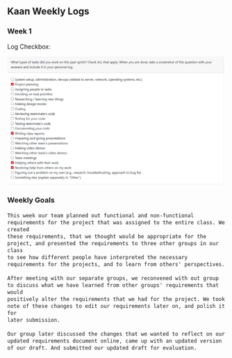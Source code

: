 ## Kaan Weekly Logs

### Week 1

Log Checkbox:

![week 3 log](imagesForKaanLogs/week_1_log.png)

### Weekly Goals

    This week our team planned out functional and non-functional requirements for the project that was assigned to the entire class. We created
    these requirements, that we thought would be appropriate for the project, and presented the requirements to three other groups in our class
    to see how different people have interpreted the necessary requirements for the projects, and to learn from others' perspectives.

    After meeting with our separate groups, we reconvened with out group to discuss what we have learned from other groups' requirements that would
    positively alter the requirements that we had for the project. We took note of these changes to edit our requirements later on, and polish it for
    later submission.

    Our group later discussed the changes that we wanted to reflect on our updated requirements document online, came up with an updated version of our draft. And submitted our updated draft for evaluation.